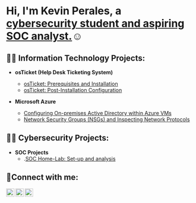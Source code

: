 <h1>Hi, I'm Kevin Perales, a <a href="https://linkedin.com/in/kevin-perales-40503b23b/"> cybersecurity student and aspiring SOC analyst.</a>☺</h1>

<h2>👨‍💻 Information Technology Projects:</h2>

- <b>osTicket (Help Desk Ticketing System)</b>
  - [osTicket: Prerequisites and Installation](https://github.com/watchdog1307/osticket-prereqs)
  - [osTicket: Post-Installation Configuration](https://github.com/watchdog1307/post-install-config)
  
- <b>Microsoft Azure</b>
  - [Configuring On-premises Active Directory within Azure VMs](https://github.com/watchdog1307/configure-ad)
  - [Network Security Groups (NSGs) and Inspecting Network Protocols](https://github.com/watchdog1307/azure-network-protocols)
<h2>👨‍💻 Cybersecurity Projects:</h2>

- <b>SOC Projects </b>
  - .[SOC Home-Lab: Set-up and analysis](https://github.com/watchdog1307/soc-homelab)

<h2>🤳Connect with me:</h2>

[<img align="left" alt="Josh | Twitter" width="22px" src="https://cdn.jsdelivr.net/npm/simple-icons@v3/icons/twitter.svg" />][twitter]
[<img align="left" alt="Josh | LinkedIn" width="22px" src="https://cdn.jsdelivr.net/npm/simple-icons@v3/icons/linkedin.svg" />][linkedin]
[<img align="left" alt="Josh | Instagram" width="22px" src="https://cdn.jsdelivr.net/npm/simple-icons@v3/icons/instagram.svg" />][instagram]

[twitter]: https://twitter.com/
[instagram]: https://www.instagram.com/
[linkedin]: https://linkedin.com/in/kevin-perales-40503b23b/
